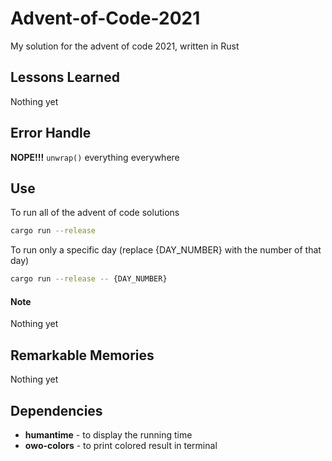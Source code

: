 # Advent-of-Code-2021
My solution for the advent of code 2021, written in Rust

## Lessons Learned
Nothing yet

## Error Handle
**NOPE!!!** `unwrap()` everything everywhere

## Use
To run all of the advent of code solutions
```sh
cargo run --release
```
To run only a specific day (replace {DAY_NUMBER} with the number of that day)
```sh
cargo run --release -- {DAY_NUMBER}
```

#### Note
Nothing yet

## Remarkable Memories
Nothing yet


## Dependencies
- **humantime** - to display the running time
- **owo-colors** - to print colored result in terminal
